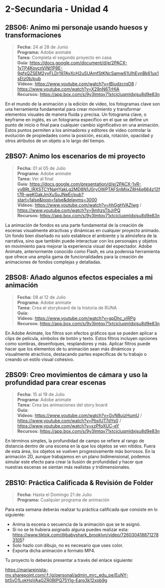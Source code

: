 # 2-Secundaria - Unidad 4

## 2BS06: Animo mi personaje usando huesos y transformaciones

> <i class="bi bi-calendar"></i> **Fecha:** 24 al 28 de Junio<br><i class="bi bi-laptop"></i> **Programa:** Adobe animate<br><i class="bi bi-clipboard-check"></i> **Tarea:** Completa el segundo proyecto en casa<br> <i class="bi bi-card-checklist"></i> **Guía:** https://docs.google.com/document/d/e/2PACX-1vTP4KovcnViNt1P8E-9qfsQZSEM2yyFLDr197AyXcH2uSUAmfStKNcSamw61UIhEynBk61ux1sEtz0b/pub <br><i class="bi bi-youtube txt-red"></i> **Videos:** https://www.youtube.com/watch?v=tBiudzcrqD8 / https://www.youtube.com/watch?v=X29nN6TrHlA<br><i class="bi bi-files"></i> **Recursos:** https://app.box.com/s/9y3lmtqy71xtcjcluqmldxjsu8d9e83n

En el mundo de la animación y la edición de video, los fotogramas clave son una herramienta fundamental para crear movimiento y transformar elementos visuales de manera fluida y precisa. Un fotograma clave, o keyframe en inglés, es un fotograma específico en el que se define un punto de inicio o final para cualquier cambio significativo en una animación. Estos puntos permiten a los animadores y editores de video controlar la evolución de propiedades como la posición, escala, rotación, opacidad y otros atributos de un objeto a lo largo del tiempo.

## 2BS07: Animo los escenarios de mi proyecto

> <i class="bi bi-calendar"></i> **Fecha:** 01 al 05 de Julio<br><i class="bi bi-laptop"></i> **Programa:** Adobe animate<br><i class="bi bi-clipboard-check"></i> **Tarea:** Ver al final<br> <i class="bi bi-card-checklist"></i> **Guía:** https://docs.google.com/presentation/d/e/2PACX-1vR-vyBRt_IRXSTCYNaHYakLg2MD8N1J0ryOWPTAFSnMiixZ8H4q664z12ft7R-weKGakJmXuSuJNeEr/pub?start=false&loop=false&delayms=3000 <br><i class="bi bi-youtube txt-red"></i> **Videos:** https://www.youtube.com/watch?v=hhGgHVAZIwg / https://www.youtube.com/watch?v=9mhzsTbJrPQ<br><i class="bi bi-files"></i> **Recursos:** https://app.box.com/s/9y3lmtqy71xtcjcluqmldxjsu8d9e83n

La animación de fondos es una parte fundamental de la creación de escenas visualmente atractivas y dinámicas en cualquier proyecto animado. Un fondo bien diseñado no solo establece el ambiente y la atmósfera de la narrativa, sino que también puede interactuar con los personajes y objetos en movimiento para mejorar la experiencia visual del espectador. Adobe Animate, anteriormente conocido como Flash, es una poderosa herramienta que ofrece una amplia gama de funcionalidades para la creación de animaciones de fondos complejas y detalladas.

## 2BS08: Añado algunos efectos especiales a mi animación

> <i class="bi bi-calendar"></i> **Fecha:** 08 al 12 de Julio<br><i class="bi bi-laptop"></i> **Programa:** Adobe animate<br><i class="bi bi-clipboard-check"></i> **Tarea:** Crea el storyboard de la historia de RUNA<br> <i class="bi bi-card-checklist"></i> **Guía:**  <br><i class="bi bi-youtube txt-red"></i> **Videos:** https://www.youtube.com/watch?v=gpDhc_vIRPg <br><i class="bi bi-files"></i> **Recursos:** https://app.box.com/s/9y3lmtqy71xtcjcluqmldxjsu8d9e83n

En Adobe Animate, los filtros son efectos gráficos que se pueden aplicar a clips de película, símbolos de botón y texto. Estos filtros incluyen opciones como sombras, desenfoques, resplandores y más. Aplicar filtros puede hacer que los elementos de tu animación sean más dinámicos y visualmente atractivos, destacando partes específicas de tu trabajo o creando un estilo visual cohesivo.

## 2BS09: Creo movimientos de cámara y uso la profundidad para crear escenas

> <i class="bi bi-calendar"></i> **Fecha:** 15 al 19 de Julio<br><i class="bi bi-laptop"></i> **Programa:** Adobe animate<br><i class="bi bi-clipboard-check"></i> **Tarea:** Crea las animaciones del story board<br> <i class="bi bi-card-checklist"></i> **Guía:**  <br><i class="bi bi-youtube txt-red"></i> **Videos:** https://www.youtube.com/watch?v=GvN8ujzHumU / https://www.youtube.com/watch?v=PbxIUT7dYs0 / https://www.youtube.com/watch?v=xzPfqXUC-eY <br><i class="bi bi-files"></i> **Recursos:** https://app.box.com/s/9y3lmtqy71xtcjcluqmldxjsu8d9e83n

En términos simples, la profundidad de campo se refiere al rango de distancia dentro de una escena en la que los objetos se ven nítidos. Fuera de esta área, los objetos se vuelven progresivamente más borrosos. En la animación 2D, aunque trabajamos en un plano bidimensional, podemos simular este efecto para crear la ilusión de profundidad y hacer que nuestras escenas se sientan más realistas y tridimensionales.

<div class="currentTheme">

## 2BS10: Práctica Calificada & Revisión de Folder

> <i class="bi bi-calendar"></i> **Fecha:** Hasta el Domingo 21 de Julio<br><i class="bi bi-laptop"></i> **Programa:** Cualquier programa de animación

Para esta semana deberás realizar tu práctica calificada que consiste en lo siguiente:

- Anima la escena o secuencia de la animación que se te asignó.
- Si no se te hubiera asignado alguna puedes realizar esta: https://www.tiktok.com/@babyshark_brooklyn/video/7260304188712783105?
- Solo hazlo con dibujo, no es necesario que uses color.
- Exporta dicha animación a formato MP4.

Tu proyecto lo deberás presentar a través del enlace siguiente:

https://mariareinista-my.sharepoint.com/:f:/g/personal/admin_mrc_edu_pe/EuNY-btSvD1LokHqVAaGZR0BIPQ75Ylg-Earp3k12xpb9g

</div>